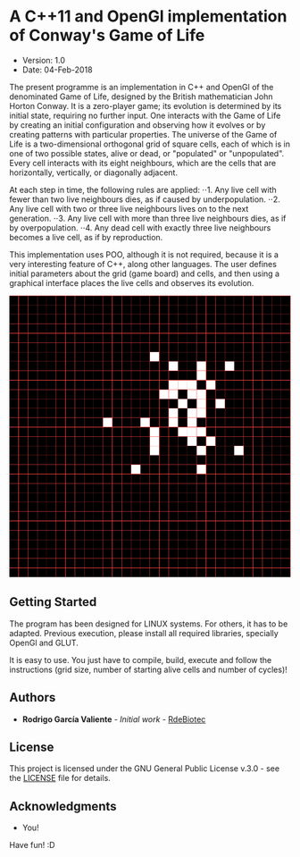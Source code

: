 # A C++11 and OpenGl implementation of Conway's Game of Life
  * Version: 1.0
  * Date: 04-Feb-2018
  
The present programme is an implementation in C++ and OpenGl of the denominated Game of Life, designed by the British mathematician John Horton Conway. It is a zero-player game; its evolution is determined by its initial state, requiring no further input. One interacts with the Game of Life by creating an initial configuration and observing how it evolves or by creating patterns with particular properties. The universe of the Game of Life is a two-dimensional orthogonal grid of square cells, each of which is in one of two possible states, alive or dead, or "populated" or "unpopulated". Every cell interacts with its eight neighbours, which are the cells that are horizontally, vertically, or diagonally adjacent.

At each step in time, the following rules are applied:
⋅⋅1. Any live cell with fewer than two live neighbours dies, as if caused by underpopulation.
⋅⋅2. Any live cell with two or three live neighbours lives on to the next generation.
⋅⋅3. Any live cell with more than three live neighbours dies, as if by overpopulation.
⋅⋅4. Any dead cell with exactly three live neighbours becomes a live cell, as if by reproduction.
      
This implementation uses POO, although it is not required, because it is a very interesting feature of C++, along other languages.  The user defines initial parameters about the grid (game board) and cells, and then using a graphical interface places the live cells and observes its evolution.

![An example](https://github.com/RdeBiotec/Game_of_Life/raw/master/GAME.gif)

## Getting Started

The program has been designed for LINUX systems. For others, it has to be adapted. Previous execution, please install all required libraries, specially OpenGl and GLUT.

It is easy to use. You just have to compile, build, execute and follow the instructions (grid size, number of starting alive cells and number of cycles)!

## Authors

* **Rodrigo García Valiente** - *Initial work* - [RdeBiotec](https://github.com/RdeBiotec)

## License

This project is licensed under the GNU General Public License v.3.0 - see the [LICENSE](LICENSE) file for details.

## Acknowledgments

* You!


Have fun! :D
